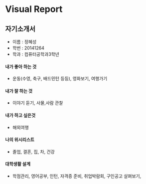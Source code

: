 # Visual Report
## 자기소개서
* 이름 : 정혜성
* 학번 : 20141264
* 학과 : 컴퓨터공학과3학년
#### 내가 좋아 하는 것 
* 운동(수영, 축구, 배드민턴 등등), 영화보기, 여행가기
#### 내가 잘 하는 것
* 이야기 듣기, 사물,사람 관찰
#### 내가 하고 싶은것
* 해외여행
#### 나의 위시리스트
* 졸업, 결혼, 집, 차, 건강
#### 대학생활 설계
* 학점관리, 영어공부, 인턴, 자격증 준비, 취업박람회, 구인공고 살펴보기, 
